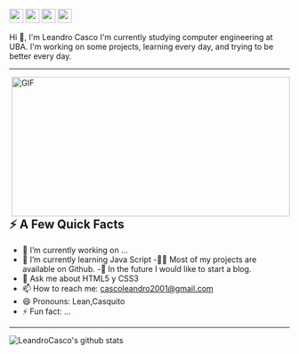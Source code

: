 <p><a href="https://twitter.com/LeanCasco2001"><img src="https://img.shields.io/badge/twitter-%231DA1F2.svg?&style=for-the-badge&logo=twitter&logoColor=white" height=25></a> <a href="https://www.linkedin.com/in/leandrocasco/"><img src="https://img.shields.io/badge/linkedin-%230077B5.svg?&style=for-the-badge&logo=linkedin&logoColor=white" height=25></a> <a href="https://medium.com/@cascoleandro2001"><img src="https://img.shields.io/badge/medium-%2312100E.svg?&style=for-the-badge&logo=medium&logoColor=white" height=25></a> <a href="https://dev.to/leancasco2001"><img src="https://img.shields.io/badge/DEV.TO-%230A0A0A.svg?&style=for-the-badge&logo=dev-dot-to&logoColor=white" height=25></a></p>

Hi 👋, I'm Leandro Casco
I'm currently studying computer engineering at UBA. 
I'm working on some projects, learning every day, and trying to be better every day.



--------------------------------------------------------------------------------------------------------------------------------------------------------------------------------

  <img align="right" alt="GIF" src="https://github.com/abhisheknaiidu/abhisheknaiidu/blob/master/code.gif?raw=true" width="500" height="250" />

<h2>⚡️ A Few Quick Facts</h2>

- 🔭 I’m currently working on ...
- 🌱 I’m currently learning Java Script
-👨‍💻 Most of my projects are available on Github.
-📝 In the future I would like to start a blog.
- 💬 Ask me about HTML5 y CSS3
- 📫 How to reach me: cascoleandro2001@gmail.com
- 😄 Pronouns: Lean,Casquito
- ⚡ Fun fact: ...




--------------------------------------------------------------------------------------------------------------------------------------------------------------------------------

![LeandroCasco's github stats](https://github-readme-stats.vercel.app/api?username=LeandroCasco&show_icons=true&theme=vision-friendly-dark)
